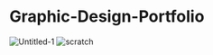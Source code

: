 # Graphic-Design-Portfolio
![Untitled-1](https://user-images.githubusercontent.com/54542639/118200126-51804c00-b409-11eb-972f-c6aa48ef59e6.png)
![scratch](https://user-images.githubusercontent.com/54542639/118200756-bdaf7f80-b40a-11eb-9f74-81bd08e34ea2.png)
